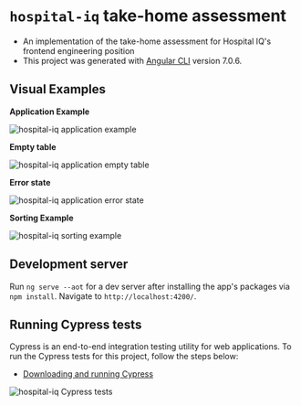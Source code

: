 # `hospital-iq` take-home assessment

* An implementation of the take-home assessment for Hospital IQ's frontend engineering position
* This project was generated with [Angular CLI](https://github.com/angular/angular-cli) version 7.0.6.

## Visual Examples

**Application Example**

![](https://i.imgur.com/NPQsEuK.png "hospital-iq application example")

**Empty table**

![](https://i.imgur.com/3hovqe5.png "hospital-iq application empty table")

**Error state**

![](https://i.imgur.com/V7GyV65.png "hospital-iq application error state")

**Sorting Example**

![](https://i.imgur.com/9Wam0zL.gif "hospital-iq sorting example")

## Development server

Run `ng serve --aot` for a dev server after installing the app's packages via `npm install`. Navigate to `http://localhost:4200/`.

## Running Cypress tests

Cypress is an end-to-end integration testing utility for web applications. To run the Cypress tests for this project, follow the steps below:

* [Downloading and running Cypress](https://docs.cypress.io/guides/getting-started/installing-cypress.html#Direct-download)

![](https://i.imgur.com/I2pV463.png "hospital-iq Cypress tests")
